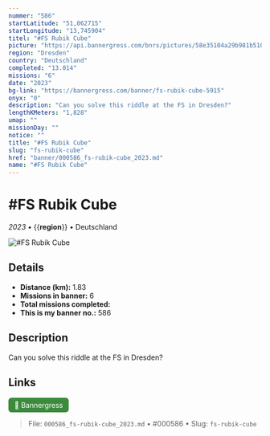 ```yaml
---
nummer: "586"
startLatitude: "51,062715"
startLongitude: "13,745904"
titel: "#FS Rubik Cube"
picture: "https://api.bannergress.com/bnrs/pictures/58e35104a29b981b51012f9c4d015604"
region: "Dresden"
country: "Deutschland"
completed: "13.014"
missions: "6"
date: "2023"
bg-link: "https://bannergress.com/banner/fs-rubik-cube-5915"
onyx: "0"
description: "Can you solve this riddle at the FS in Dresden?"
lengthKMeters: "1,828"
umap: ""
missionDay: ""
notice: ""
title: "#FS Rubik Cube"
slug: "fs-rubik-cube"
href: "banner/000586_fs-rubik-cube_2023.md"
name: "#FS Rubik Cube"
---
```

# #FS Rubik Cube

*2023* • {{__region__}} • Deutschland

![#FS Rubik Cube](https://api.bannergress.com/bnrs/pictures/58e35104a29b981b51012f9c4d015604)



## Details
- **Distance (km):** 1.83
- **Missions in banner:** 6
- **Total missions completed:** 
- **This is my banner no.:** 586



## Description
Can you solve this riddle at the FS in Dresden?



## Links
<a href="https://bannergress.com/banner/fs-rubik-cube-5915" target="_blank" style="display:inline-block;margin-right:8px;padding:6px 12px;background:#3c8b3c;color:#fff;text-decoration:none;border-radius:6px;">🔗 Bannergress</a>



> File: `000586_fs-rubik-cube_2023.md` • #000586 • Slug: `fs-rubik-cube`
